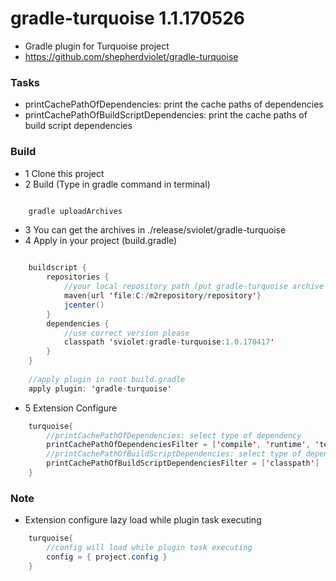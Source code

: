 # gradle-turquoise 1.1.170526
* Gradle plugin for Turquoise project
* https://github.com/shepherdviolet/gradle-turquoise

### Tasks
* printCachePathOfDependencies: print the cache paths of dependencies
* printCachePathOfBuildScriptDependencies: print the cache paths of build script dependencies

### Build
* 1 Clone this project
* 2 Build (Type in gradle command in terminal)
```java

    gradle uploadArchives

```
* 3 You can get the archives in ./release/sviolet/gradle-turquoise
* 4 Apply in your project (build.gradle)
```java

    buildscript {
        repositories {
            //your local repository path (put gradle-turquoise archive in it)
            maven{url 'file:C:/m2repository/repository'}
            jcenter()
        }
        dependencies {
            //use correct version please
            classpath 'sviolet:gradle-turquoise:1.0.170417'
        }
    }
    
    //apply plugin in root build.gradle
    apply plugin: 'gradle-turquoise'

```
* 5 Extension Configure
```java
    turquoise{
        //printCachePathOfDependencies: select type of dependency
        printCachePathOfDependenciesFilter = ['compile', 'runtime', 'testCompile', 'testRuntime']
        //printCachePathOfBuildScriptDependencies: select type of dependency
        printCachePathOfBuildScriptDependenciesFilter = ['classpath']
    }
```

### Note
* Extension configure lazy load while plugin task executing
```java
    turquoise{
        //config will load while plugin task executing
        config = { project.config }
    }
```